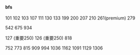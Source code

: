 #### bfs

101 102 103 107 111 130 133 199 200 207 210 261(premium) 279

542 675 934

127 (重要250) 126 (重要250) 818

752 773 815 909 994 1036 1162 1091 1129 1306